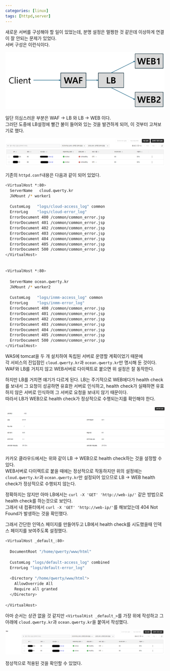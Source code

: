 ```yaml
---
categories: [linux]
tags: [httpd,server]
---
```


새로운 서버를 구성해야 할 일이 있었는데, 분명 설정은 멀쩡한 것 같은데 이상하게 연결이 잘 안되는 문제가 있었다.  
서버 구성은 이런식이다.

![0](/assets/post/2024-11-06/img.png)

일단 의심스러운 부분은 WAF → LB 와 LB → WEB 이다.  
그러던 도중에 LB설정에 빨간 불이 들어와 있는 것을 발견하게 되어, 이 것부터 고쳐보기로 했다.

![1](/assets/post/2024-11-06/img_1.png)

기존의 `httpd.conf`내용은 다음과 같이 되어 있었다.

```bash
<VirtualHost *:80>
  ServerName   cloud.qwerty.kr
  JkMount /* worker1

  CustomLog   "logs/cloud-access_log" common
  ErrorLog    "logs/cloud-error_log"
  ErrorDocument 400 /common/common_error.jsp
  ErrorDocument 401 /common/common_error.jsp
  ErrorDocument 402 /common/common_error.jsp
  ErrorDocument 403 /common/common_error.jsp
  ErrorDocument 404 /common/common_error.jsp
  ErrorDocument 405 /common/common_error.jsp
  ErrorDocument 500 /common/common_error.jsp
</VirtualHost>


<VirtualHost *:80>

  ServerName ocean.qwerty.kr
  JkMount /* worker2

  CustomLog   "logs/inmm-access_log" common
  ErrorLog    "logs/inmm-error_log"
  ErrorDocument 400 /common/common_error.jsp
  ErrorDocument 401 /common/common_error.jsp
  ErrorDocument 402 /common/common_error.jsp
  ErrorDocument 403 /common/common_error.jsp
  ErrorDocument 404 /common/common_error.jsp
  ErrorDocument 405 /common/common_error.jsp
  ErrorDocument 500 /common/common_error.jsp
</VirtualHost>


```
WAS에 tomcat을 두 개 설치하여 독립된 서버로 운영할 계획이었기 때문에  
각 서비스의 진입점인 `cloud.qwerty.kr`과 `ocean.qwerty.kr`만 명시해 둔 것이다.  
WAF와 LB를 거치지 않고 WEB서버로 다이렉트로 붙으면 위 설정은 잘 동작한다.  

하지만 LB를 거치면 얘기가 다르게 된다.
LB는 주기적으로 WEB에다가 health check를 보내서 그 요청이 성공하면 유효한 서버로 인식하고, health check가 실패하면 유효하지 않은 서버로 인식하여 그 서버로 요청을 보내지 않기 때문이다.  
따라서 LB가 WEB으로 health check가 정상적으로 수행되는지를 확인해야 한다.

![2](/assets/post/2024-11-06/img_2.png)

카카오 클라우드에서는 위와 같이 LB → WEB으로 health check하는 것을 설정할 수 있다.  
WEB서버로 다이렉트로 붙을 때에는 정상적으로 작동하지만 위의 설정에는 `cloud.qwerty.kr`과 `ocean.qwerty.kr`만 설정되어 있으므로 LB → WEB health check가 정상적으로 수행되지 않는다.

정확하지는 않지만 아마 LB에서는 `curl -X 'GET' 'http://web-ip/'` 같은 방법으로 health check를 하는것으로 보인다.  
그래서 내 컴퓨터에서 `curl -X 'GET' 'http://web-ip/'`를 해보았는데 404 Not Found가 발생하는 것을 확인했다.

그래서 간단한 인덱스 페이지를 만들어두고 LB에서 health check를 시도했을때 인덱스 페이지를 보여주도록 설정했다.

```bash
<VirtualHost _default_:80>

  DocumentRoot "/home/qwerty/www/html"

  CustomLog "logs/default-access_log" combined
  ErrorLog "logs/default-error_log"

  <Directory "/home/qwerty/www/html">
    AllowOverride All
    Require all granted
  </Directory>

</VirtualHost>
```

아마 순서는 상관 없을 것 같지만 `<VirtualHist _default_>`를 가장 위에 작성하고 그 아래에 `cloud.qwerty.kr`과 `ocean.qwerty.kr`을 붙여서 작성했다.

![3](/assets/post/2024-11-06/img_3.png)

정상적으로 적용된 것을 확인할 수 있었다.
